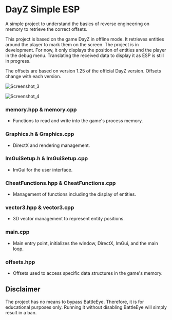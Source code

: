 # DayZ Simple ESP
A simple project to understand the basics of reverse engineering on memory to retrieve the correct offsets.

This project is based on the game DayZ in offline mode. It retrieves entities around the player to mark them on the screen. The project is in development. For now, it only displays the position of entities and the player in the debug menu. Translating the received data to display it as ESP is still in progress.

The offsets are based on version 1.25 of the official DayZ version. Offsets change with each version.


![Screenshot_3](https://github.com/Unknow-kernel/ESP/assets/63432221/e107574e-8b89-487f-b0de-1aea52ff4d01)

![Screenshot_4](https://github.com/Unknow-kernel/ESP/assets/63432221/7598be5f-3e06-4f2e-a174-51712c1c89e4)


### memory.hpp & memory.cpp 
- Functions to read and write into the game's process memory.
### Graphics.h & Graphics.cpp 
- DirectX and rendering management.
### ImGuiSetup.h & ImGuiSetup.cpp
- ImGui for the user interface.

### CheatFunctions.hpp & CheatFunctions.cpp 
- Management of functions including the display of entities.

### vector3.hpp & vector3.cpp 
- 3D vector management to represent entity positions.

### main.cpp 
- Main entry point, initializes the window, DirectX, ImGui, and the main loop.

### offsets.hpp 
- Offsets used to access specific data structures in the game's memory.
## Disclaimer
The project has no means to bypass BattleEye. Therefore, it is for educational purposes only. Running it without disabling BattleEye will simply result in a ban.
